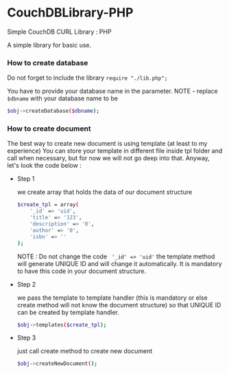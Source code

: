 # CouchDBLibrary-PHP
Simple CouchDB CURL Library : PHP

A simple library for basic use.


### How to create database
Do not forget to include the library ``` require "./lib.php"; ```

You have to provide your database name in the parameter.
NOTE - replace ``` $dbname``` with your database name to be
```sh
$obj->createDatabase($dbname);
```

### How to create document
The best way to create new document is using template (at least to my experience)
You can store your template in different file inside tpl folder and call when necessary, 
but for now we will not go deep into that. Anyway, let's look the code below :

- Step 1

	we create array that holds the data of our document structure
	```sh
	$create_tpl = array(
		'_id' => 'uid',
		'title' => '123',
		'description' => '0',
		'author' => '0',
		'isbn' => ''
	);
	```
	NOTE : Do not change the code ``` '_id' => 'uid'``` the template method will generate UNIQUE ID and will change it automatically. It is mandatory to have this code in your document structure.

- Step 2

	we pass the template to template handler (this is mandatory or else create method will not know the document structure) so that UNIQUE ID can be created by template handler.
	```sh
	$obj->templates($create_tpl);
	```
- Step 3

	just call create method to create new document
	```sh
	$obj->createNewDocument();
	```
